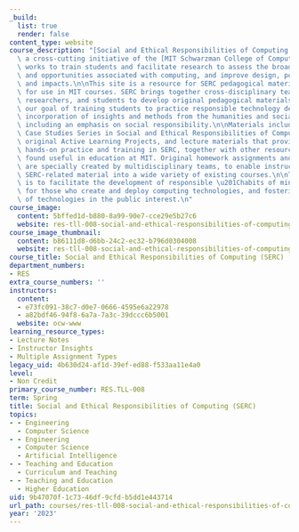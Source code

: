 ```yaml
---
_build:
  list: true
  render: false
content_type: website
course_description: "[Social and Ethical Responsibilities of Computing (SERC)](https://computing.mit.edu/cross-cutting/social-and-ethical-responsibilities-of-computing/),\
  \ a cross-cutting initiative of the [MIT Schwarzman College of Computing](https://computing.mit.edu/),\
  \ works to train students and facilitate research to assess the broad challenges\
  \ and opportunities associated with computing, and improve design, policy, implementation,\
  \ and impacts.\n\nThis site is a resource for SERC pedagogical materials developed\
  \ for use in MIT courses. SERC brings together cross-disciplinary teams of faculty,\
  \ researchers, and students to develop original pedagogical materials that meet\
  \ our goal of training students to practice responsible technology development through\
  \ incorporation of insights and methods from the humanities and social sciences,\
  \ including an emphasis on social responsibility.\n\nMaterials include the [MIT\
  \ Case Studies Series in Social and Ethical Responsibilities of Computing](https://mit-serc.pubpub.org/),\
  \ original Active Learning Projects, and lecture materials that provide students\
  \ hands-on practice and training in SERC, together with other resources and tools\
  \ found useful in education at MIT. Original homework assignments and in-class demonstrations\
  \ are specially created by multidisciplinary teams, to enable instructors to embed\
  \ SERC-related material into a wide variety of existing courses.\n\nThe aim of SERC\
  \ is to facilitate the development of responsible \u201Chabits of mind and action\u201D\
  \ for those who create and deploy computing technologies, and fostering the creation\
  \ of technologies in the public interest.\n"
course_image:
  content: 5bffed1d-b880-8a99-90e7-cce29e5b27c6
  website: res-tll-008-social-and-ethical-responsibilities-of-computing-serc-fall-2021
course_image_thumbnail:
  content: b86111d8-d6bb-24c2-ec32-b796d0304008
  website: res-tll-008-social-and-ethical-responsibilities-of-computing-serc-fall-2021
course_title: Social and Ethical Responsibilities of Computing (SERC)
department_numbers:
- RES
extra_course_numbers: ''
instructors:
  content:
  - e73fc091-38c7-d0e7-0666-4595e6a22978
  - a82bdf46-94f8-6a7a-7a3c-39dccc6b5001
  website: ocw-www
learning_resource_types:
- Lecture Notes
- Instructor Insights
- Multiple Assignment Types
legacy_uid: 4b630d24-af1d-39ef-ed88-f533aa11e4a0
level:
- Non Credit
primary_course_number: RES.TLL-008
term: Spring
title: Social and Ethical Responsibilities of Computing (SERC)
topics:
- - Engineering
  - Computer Science
- - Engineering
  - Computer Science
  - Artificial Intelligence
- - Teaching and Education
  - Curriculum and Teaching
- - Teaching and Education
  - Higher Education
uid: 9b47070f-1c73-46df-9cfd-b5dd1e443714
url_path: courses/res-tll-008-social-and-ethical-responsibilities-of-computing-serc
year: '2023'
---
```

